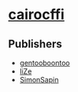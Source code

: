 # [cairocffi](https://pypi.org/project/cairocffi)



## Publishers
- [gentooboontoo](https://pypi.org/user/gentooboontoo)
- [liZe](https://pypi.org/user/liZe)
- [SimonSapin](https://pypi.org/user/SimonSapin)

